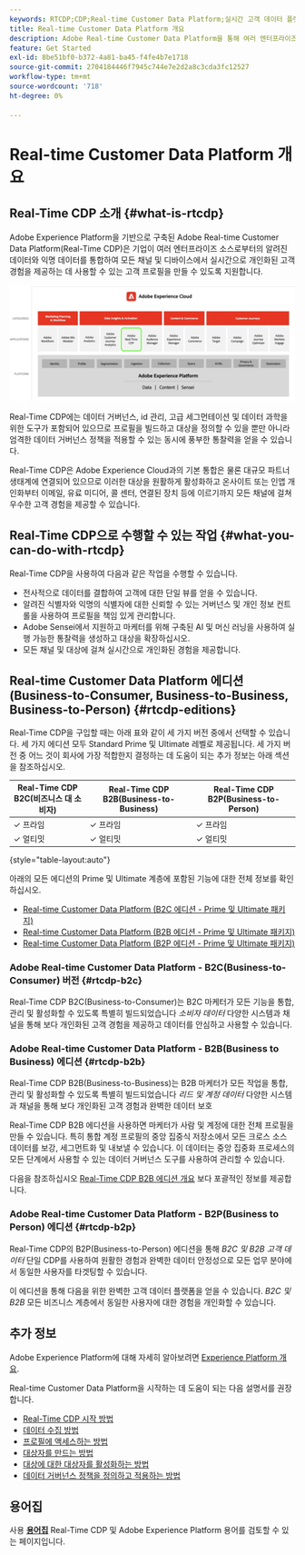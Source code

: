 ```yaml
---
keywords: RTCDP;CDP;Real-time Customer Data Platform;실시간 고객 데이터 플랫폼;실시간 cdp;cdp;고객 AI
title: Real-time Customer Data Platform 개요
description: Adobe Real-time Customer Data Platform을 통해 여러 엔터프라이즈 소스에서 알려진 데이터와 익명의 데이터를 결합하여 모든 채널 및 디바이스에서 실시간으로 개인화된 고객 경험을 제공하는 데 사용할 수 있는 고객 프로필을 만드는 방법을 알아봅니다.
feature: Get Started
exl-id: 8be51bf0-b372-4a81-ba45-f4fe4b7e1718
source-git-commit: 2704184446f7945c744e7e2d2a8c3cda3fc12527
workflow-type: tm+mt
source-wordcount: '718'
ht-degree: 0%

---
```


# Real-time Customer Data Platform 개요

## Real-Time CDP 소개 {#what-is-rtcdp}

Adobe Experience Platform을 기반으로 구축된 Adobe Real-time Customer Data Platform(Real-Time CDP)은 기업이 여러 엔터프라이즈 소스로부터의 알려진 데이터와 익명 데이터를 통합하여 모든 채널 및 디바이스에서 실시간으로 개인화된 고객 경험을 제공하는 데 사용할 수 있는 고객 프로필을 만들 수 있도록 지원합니다.

![Real-Time CDP이 강조 표시된 다양한 Experience Platform 앱의 개요입니다.](/help/rtcdp/assets/platform-apps-overview.png)

Real-Time CDP에는 데이터 거버넌스, id 관리, 고급 세그먼테이션 및 데이터 과학을 위한 도구가 포함되어 있으므로 프로필을 빌드하고 대상을 정의할 수 있을 뿐만 아니라 엄격한 데이터 거버넌스 정책을 적용할 수 있는 동시에 풍부한 통찰력을 얻을 수 있습니다.

Real-Time CDP은 Adobe Experience Cloud과의 기본 통합은 물론 대규모 파트너 생태계에 연결되어 있으므로 이러한 대상을 원활하게 활성화하고 온사이트 또는 인앱 개인화부터 이메일, 유료 미디어, 콜 센터, 연결된 장치 등에 이르기까지 모든 채널에 걸쳐 우수한 고객 경험을 제공할 수 있습니다.

## Real-Time CDP으로 수행할 수 있는 작업 {#what-you-can-do-with-rtcdp}

Real-Time CDP을 사용하여 다음과 같은 작업을 수행할 수 있습니다.

* 전사적으로 데이터를 결합하여 고객에 대한 단일 뷰를 얻을 수 있습니다.
* 알려진 식별자와 익명의 식별자에 대한 신뢰할 수 있는 거버넌스 및 개인 정보 컨트롤을 사용하여 프로필을 책임 있게 관리합니다.
* Adobe Sensei에서 지원하고 마케터를 위해 구축된 AI 및 머신 러닝을 사용하여 실행 가능한 통찰력을 생성하고 대상을 확장하십시오.
* 모든 채널 및 대상에 걸쳐 실시간으로 개인화된 경험을 제공합니다.

## Real-time Customer Data Platform 에디션 (Business-to-Consumer, Business-to-Business, Business-to-Person) {#rtcdp-editions}

Real-Time CDP을 구입할 때는 아래 표와 같이 세 가지 버전 중에서 선택할 수 있습니다. 세 가지 에디션 모두 Standard Prime 및 Ultimate 레벨로 제공됩니다. 세 가지 버전 중 어느 것이 회사에 가장 적합한지 결정하는 데 도움이 되는 추가 정보는 아래 섹션을 참조하십시오.

| Real-Time CDP B2C(비즈니스 대 소비자) | Real-Time CDP B2B(Business-to-Business) | Real-Time CDP B2P(Business-to-Person) |
|---------|----------|---------|
| ✓ 프라임 | ✓ 프라임 | ✓ 프라임 |
| ✓ 얼티밋 | ✓ 얼티밋 | ✓ 얼티밋 |

{style="table-layout:auto"}

아래의 모든 에디션의 Prime 및 Ultimate 계층에 포함된 기능에 대한 전체 정보를 확인하십시오.

* [Real-time Customer Data Platform (B2C 에디션 - Prime 및 Ultimate 패키지)](https://helpx.adobe.com/legal/product-descriptions/real-time-customer-data-platform-b2c-edition-prime-and-ultimate-packages.html)
* [Real-time Customer Data Platform (B2B 에디션 - Prime 및 Ultimate 패키지)](https://helpx.adobe.com/legal/product-descriptions/real-time-customer-data-platform-b2b-edition-prime-and-ultimate-packages.html)
* [Real-time Customer Data Platform (B2P 에디션 - Prime 및 Ultimate 패키지)](https://helpx.adobe.com/legal/product-descriptions/real-time-customer-data-platform-b2p-edition-prime-and-ultimate-packages.html)

### Adobe Real-time Customer Data Platform - B2C(Business-to-Consumer) 버전 {#rtcdp-b2c}

Real-Time CDP B2C(Business-to-Consumer)는 B2C 마케터가 모든 기능을 통합, 관리 및 활성화할 수 있도록 특별히 빌드되었습니다 *소비자 데이터* 다양한 시스템과 채널을 통해 보다 개인화된 고객 경험을 제공하고 데이터를 안심하고 사용할 수 있습니다.

### Adobe Real-time Customer Data Platform - B2B(Business to Business) 에디션 {#rtcdp-b2b}

Real-Time CDP B2B(Business-to-Business)는 B2B 마케터가 모든 작업을 통합, 관리 및 활성화할 수 있도록 특별히 빌드되었습니다 *리드 및 계정 데이터* 다양한 시스템과 채널을 통해 보다 개인화된 고객 경험과 완벽한 데이터 보호

Real-Time CDP B2B 에디션을 사용하면 마케터가 사람 및 계정에 대한 전체 프로필을 만들 수 있습니다. 특히 통합 계정 프로필의 중앙 집중식 저장소에서 모든 크로스 소스 데이터를 보강, 세그먼트화 및 내보낼 수 있습니다. 이 데이터는 중앙 집중화 프로세스의 모든 단계에서 사용할 수 있는 데이터 거버넌스 도구를 사용하여 관리할 수 있습니다.

다음을 참조하십시오 [Real-Time CDP B2B 에디션 개요](./b2b-overview.md) 보다 포괄적인 정보를 제공합니다.

### Adobe Real-time Customer Data Platform - B2P(Business to Person) 에디션 {#rtcdp-b2p}

Real-Time CDP의 B2P(Business-to-Person) 에디션을 통해 *B2C 및 B2B 고객 데이터* 단일 CDP를 사용하여 원활한 경험과 완벽한 데이터 안정성으로 모든 업무 분야에서 동일한 사용자를 타겟팅할 수 있습니다.

이 에디션을 통해 다음을 위한 완벽한 고객 데이터 플랫폼을 얻을 수 있습니다. *B2C 및 B2B* 모든 비즈니스 계층에서 동일한 사용자에 대한 경험을 개인화할 수 있습니다.

## 추가 정보

Adobe Experience Platform에 대해 자세히 알아보려면 [Experience Platform 개요](../landing/home.md).

Real-time Customer Data Platform을 시작하는 데 도움이 되는 다음 설명서를 권장합니다.

* [Real-Time CDP 시작 방법](get-started.md)
* [데이터 수집 방법](sources/sources-overview.md)
* [프로필에 액세스하는 방법](profile/profile-overview.md)
* [대상자를 만드는 방법](segmentation/segmentation-overview.md)
* [대상에 대한 대상자를 활성화하는 방법](destinations/overview.md)
* [데이터 거버넌스 정책을 정의하고 적용하는 방법](privacy/data-governance-overview.md)

## 용어집

사용 [**용어집**](/help/landing/glossary.md) Real-Time CDP 및 Adobe Experience Platform 용어를 검토할 수 있는 페이지입니다.
